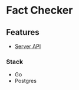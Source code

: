# Fact Checker

## Features

- [Server API](fact-check-server/README.md)

### Stack

- Go
- Postgres
